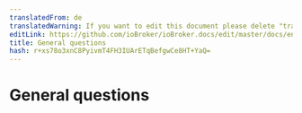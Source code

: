 ```yaml
---
translatedFrom: de
translatedWarning: If you want to edit this document please delete "translatedFrom" field, elsewise this document will be translated automatically again
editLink: https://github.com/ioBroker/ioBroker.docs/edit/master/docs/en/faq/_010_general/README.md
title: General questions
hash: r+xs78o3xnC8PyivmT4FH3IUArETqBefgwCe8HT+YaQ=
---
```

# General questions